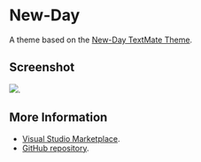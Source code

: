 # New-Day

A theme based on the [New-Day TextMate Theme](http://colorsublime.com/theme/New-Day).


## Screenshot
![](https://raw.githubusercontent.com/gerane/VSCodeThemes/master/gerane.Theme-New-Day/screenshot.png).


## More Information
* [Visual Studio Marketplace](https://marketplace.visualstudio.com/items/gerane.Theme-New-Day).
* [GitHub repository](https://github.com/gerane/VSCodeThemes).
